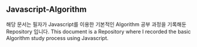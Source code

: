 ## Javascript-Algorithm

해당 문서는 필자가 Javascript를 이용한 기본적인 Algorithm 공부 과정을 기록해둔 Repository 입니다.
This document is a Repository where I recorded the basic Algorithm study process using Javascript.
